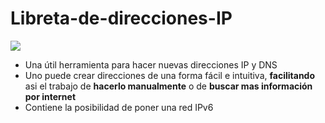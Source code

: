 # Libreta-de-direcciones-IP

![](https://i.blogs.es/22256d/firefox_opwm3pmfeg/1366_2000.jpg)

- Una útil herramienta para hacer nuevas direcciones IP y DNS
- Uno puede crear direcciones de una forma fácil e intuitiva, **facilitando** asi el trabajo de **hacerlo manualmente** o de **buscar mas información por internet**
- Contiene la posibilidad de poner una red IPv6